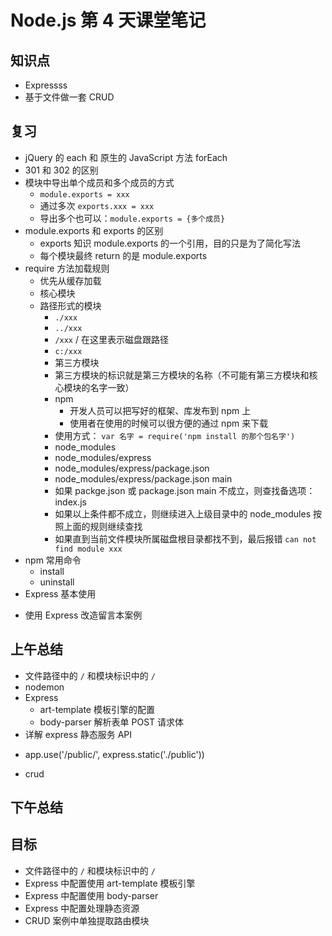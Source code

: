 # Node.js 第 4 天课堂笔记

## 知识点

-   Expressss
-   基于文件做一套 CRUD

## 复习

-   jQuery 的 each 和 原生的 JavaScript 方法 forEach
-   301 和 302 的区别
-   模块中导出单个成员和多个成员的方式
    -   `module.exports = xxx`
    -   通过多次 `exports.xxx = xxx`
    -   导出多个也可以：`module.exports = {多个成员}`
-   module.exports 和 exports 的区别
    -   exports 知识 module.exports 的一个引用，目的只是为了简化写法
    -   每个模块最终 return 的是 module.exports
-   require 方法加载规则
    -   优先从缓存加载
    -   核心模块
    -   路径形式的模块
        -   `./xxx`
        -   `../xxx`
        -   `/xxx` / 在这里表示磁盘跟路径
        -   `c:/xxx`
        *   第三方模块
        -   第三方模块的标识就是第三方模块的名称（不可能有第三方模块和核心模块的名字一致）
        -   npm
            -   开发人员可以把写好的框架、库发布到 npm 上
            -   使用者在使用的时候可以很方便的通过 npm 来下载
        -   使用方式： `var 名字 = require('npm install 的那个包名字')`
        -   node_modules
        -   node_modules/express
        -   node_modules/express/package.json
        -   node_modules/express/package.json main
        -   如果 packge.json 或 package.json main 不成立，则查找备选项：index.js
        -   如果以上条件都不成立，则继续进入上级目录中的 node_modules 按照上面的规则继续查找
        -   如果直到当前文件模块所属磁盘根目录都找不到，最后报错 `can not find module xxx`
-   npm 常用命令
    -   install
    -   uninstall
-   Express 基本使用

*   使用 Express 改造留言本案例

## 上午总结

-   文件路径中的 `/` 和模块标识中的 `/`
-   nodemon
-   Express
    -   art-template 模板引擎的配置
    -   body-parser 解析表单 POST 请求体
-   详解 express 静态服务 API

*   app.use('/public/', express.static('./public'))

-   crud

## 下午总结

## 目标

-   文件路径中的 `/` 和模块标识中的 `/`
-   Express 中配置使用 art-template 模板引擎
-   Express 中配置使用 body-parser
-   Express 中配置处理静态资源
-   CRUD 案例中单独提取路由模块

